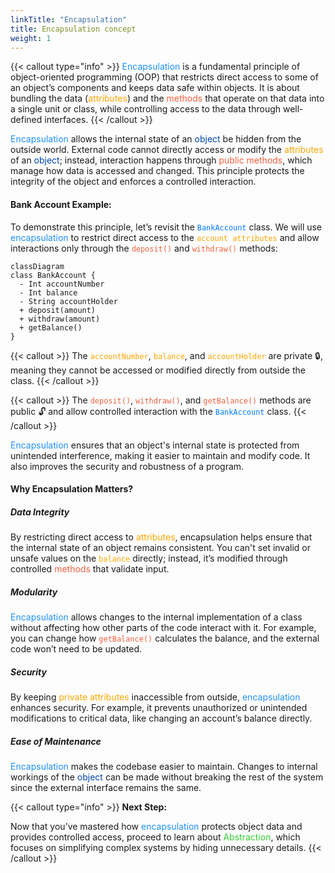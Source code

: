 ```yaml
---
linkTitle: "Encapsulation"
title: Encapsulation concept
weight: 1
---
```


{{< callout type="info" >}} <font color="#1E90FF">Encapsulation</font> is a fundamental principle of object-oriented programming (OOP) that restricts direct access to some of an object’s components and keeps data safe within objects. It is about bundling the data (<font color="#FFA600">attributes</font>) and the <font color="#F2613F">methods</font> that operate on that data into a single unit or class, while controlling access to the data through well-defined interfaces. {{< /callout >}}

<font color="#1E90FF">Encapsulation</font> allows the internal state of an <font color="#0047ab">object</font> be hidden from the outside world. External code cannot directly access or modify the <font color="#FFA600">attributes</font> of an <font color="#0047ab">object</font>; instead, interaction happens through <font color="#F2613F">public methods</font>, which manage how data is accessed and changed. This principle protects the integrity of the object and enforces a controlled interaction.

#### Bank Account Example:

To demonstrate this principle, let’s revisit the <font color="#007bff">`BankAccount`</font> class. We will use <font color="#1E90FF">encapsulation</font> to restrict direct access to the <font color="#FFA600">`account attributes`</font> and allow interactions only through the <font color="#F2613F">`deposit()`</font> and <font color="#F2613F">`withdraw()`</font> methods:

``` mermaid
classDiagram
class BankAccount {
  - Int accountNumber
  - Int balance 
  - String accountHolder
  + deposit(amount)
  + withdraw(amount)
  + getBalance()
} 
```
{{< callout >}}
The <font color="#FFA600">`accountNumber`</font>, <font color="#FFA600">`balance`</font>, and <font color="#FFA600">`accountHolder`</font> are private 🔒, meaning they cannot be accessed or modified directly from outside the class.
{{< /callout >}}

{{< callout >}}
The <font color="#F2613F">`deposit()`</font>, <font color="#F2613F">`withdraw()`</font>, and <font color="#F2613F">`getBalance()`</font> methods are public 🔓 and allow controlled interaction with the <font color="#007bff">`BankAccount`</font> class.
{{< /callout >}}


<font color="#1E90FF">Encapsulation</font> ensures that an object's internal state is protected from unintended interference, making it easier to maintain and modify code. It also improves the security and robustness of a program. 


#### Why Encapsulation Matters?

##### Data Integrity
By restricting direct access to <font color="#FFA600">attributes</font>, encapsulation helps ensure that the internal state of an object remains consistent. You can't set invalid or unsafe values on the <font color="#FFA600">`balance`</font> directly; instead, it’s modified through controlled <font color="#F2613F">methods</font> that validate input.

##### Modularity
<font color="#1E90FF">Encapsulation</font> allows changes to the internal implementation of a class without affecting how other parts of the code interact with it. For example, you can change how <font color="#F2613F">`getBalance()`</font> calculates the balance, and the external code won’t need to be updated.

##### Security
By keeping <font color="#FFA600">private attributes</font> inaccessible from outside, <font color="#1E90FF">encapsulation</font> enhances security. For example, it prevents unauthorized or unintended modifications to critical data, like changing an account’s balance directly.

##### Ease of Maintenance
<font color="#1E90FF">Encapsulation</font> makes the codebase easier to maintain. Changes to internal workings of the <font color="#0047ab">object</font> can be made without breaking the rest of the system since the external interface remains the same.

{{< callout type="info" >}}
**Next Step:**

Now that you’ve mastered how <font color="#1E90FF">encapsulation</font> protects object data and provides controlled access, proceed to learn about <font color="#32CD32">Abstraction</font>, which focuses on simplifying complex systems by hiding unnecessary details.
{{< /callout >}}